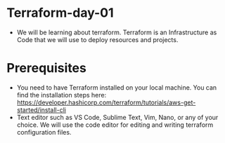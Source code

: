 # Terraform-day-01
- We will be learning about terraform. Terraform is an Infrastructure as Code that we will use to deploy resources and projects.

# Prerequisites 
- You need to have Terraform installed on your local machine. You can find the installation steps here: https://developer.hashicorp.com/terraform/tutorials/aws-get-started/install-cli
- Text editor such as VS Code, Sublime Text, Vim, Nano, or any of your choice. We will use the code editor for editing and writing terraform configuration files.
